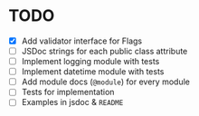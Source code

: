 # TODO

- [x] Add validator interface for Flags
- [ ] JSDoc strings for each public class attribute
- [ ] Implement logging module with tests
- [ ] Implement datetime module with tests
- [ ] Add module docs (`@module`) for every module
- [ ] Tests for implementation
- [ ] Examples in jsdoc & `README`
